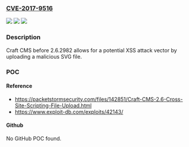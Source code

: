 ### [CVE-2017-9516](https://cve.mitre.org/cgi-bin/cvename.cgi?name=CVE-2017-9516)
![](https://img.shields.io/static/v1?label=Product&message=n%2Fa&color=blue)
![](https://img.shields.io/static/v1?label=Version&message=n%2Fa&color=blue)
![](https://img.shields.io/static/v1?label=Vulnerability&message=n%2Fa&color=brighgreen)

### Description

Craft CMS before 2.6.2982 allows for a potential XSS attack vector by uploading a malicious SVG file.

### POC

#### Reference
- https://packetstormsecurity.com/files/142851/Craft-CMS-2.6-Cross-Site-Scripting-File-Upload.html
- https://www.exploit-db.com/exploits/42143/

#### Github
No GitHub POC found.

